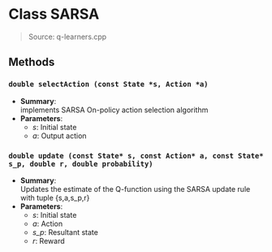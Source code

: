 # Class SARSA
> Source: q-learners.cpp
## Methods
### ``double selectAction (const State *s, Action *a)``
* **Summary**:  
  implements SARSA On-policy action selection algorithm  
* **Parameters**:  
  * _s_: Initial state
  * _a_: Output action
### ``double update (const State* s, const Action* a, const State* s_p, double r, double probability)``
* **Summary**:  
  Updates the estimate of the Q-function using the SARSA update rule with tuple {s,a,s_p,r}  
* **Parameters**:  
  * _s_: Initial state
  * _a_: Action
  * _s_p_: Resultant state
  * _r_: Reward
